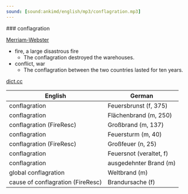 ```yaml
---
sound: [sound:ankimd/english/mp3/conflagration.mp3]
---
```


\### conflagration

[Merriam-Webster](https://www.merriam-webster.com/dictionary/conflagration)

- fire, a large disastrous fire
    - The conflagration destroyed the warehouses.
- conflict, war
    - The conflagration between the two countries lasted for ten years.

[dict.cc](https://www.dict.cc/conflagration)

| English        | German       |
| -------------- | ------------ |
| conflagration | Feuersbrunst (f, 375) |
| conflagration | Flächenbrand (m, 250) |
| conflagration (FireResc) | Großbrand (m, 137) |
| conflagration | Feuersturm (m, 40) |
| conflagration (FireResc) | Großfeuer (n, 25) |
| conflagration | Feuersnot (veraltet, f) |
| conflagration | ausgedehnter Brand (m) |
| global conflagration | Weltbrand (m) |
| cause of conflagration (FireResc) | Brandursache (f) |
